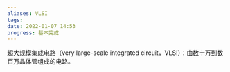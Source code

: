 ```yaml
---
aliases: VLSI
tags: 
date: 2022-01-07 14:53
progress: 基本完成
---
```


超大规模集成电路（very large-scale integrated circuit，VLSI）：由数十万到数百万晶体管组成的电路。
